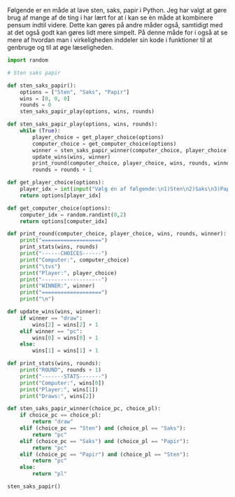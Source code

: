 Følgende er en måde at lave sten, saks, papir i Python. Jeg har valgt at gøre brug af mange af de ting i har lært for at i kan se èn måde at kombinere pensum indtil videre. Dette kan gøres på andre måder også, samtidigt med at det også godt kan gøres lidt mere simpelt. På denne måde for i også at se mere af hvordan man i virkeligheden inddeler sin kode i funktioner til at genbruge og til at øge læseligheden.
```Python
import random

# Sten saks papir

def sten_saks_papir():
    options = ["Sten", "Saks", "Papir"]
    wins = [0, 0, 0]
    rounds = 0
    sten_saks_papir_play(options, wins, rounds)

def sten_saks_papir_play(options, wins, rounds):
    while (True):
        player_choice = get_player_choice(options)
        computer_choice = get_computer_choice(options)
        winner = sten_saks_papir_winner(computer_choice, player_choice)
        update_wins(wins, winner)
        print_round(computer_choice, player_choice, wins, rounds, winner)
        rounds = rounds + 1

def get_player_choice(options):
    player_idx = int(input("Vælg én af følgende:\n1)Sten\n2)Saks\n3)Papir\n")) - 1
    return options[player_idx]

def get_computer_choice(options):
    computer_idx = random.randint(0,2)
    return options[computer_idx]

def print_round(computer_choice, player_choice, wins, rounds, winner):
    print("===================")
    print_stats(wins, rounds)
    print("------CHOICES------")
    print("Computer:", computer_choice)
    print("\tvs")
    print("Player:", player_choice)
    print("-------------------")
    print("WINNER:", winner)
    print("===================")
    print("\n")

def update_wins(wins, winner):
    if winner == "draw":
        wins[2] = wins[2] + 1
    elif winner == "pc":
        wins[0] = wins[0] + 1
    else:
        wins[1] = wins[1] + 1

def print_stats(wins, rounds):
    print("ROUND", rounds + 1)
    print("-------STATS-------")
    print("Computer:", wins[0])
    print("Player:", wins[1])
    print("Draws:", wins[2])

def sten_saks_papir_winner(choice_pc, choice_pl):
    if choice_pc == choice_pl:
        return "draw"
    elif (choice_pc == "Sten") and (choice_pl == "Saks"):
        return "pc"
    elif (choice_pc == "Saks") and (choice_pl == "Papir"):
        return "pc"
    elif (choice_pc == "Papir") and (choice_pl == "Sten"):
        return "pc"
    else:
        return "pl"

sten_saks_papir()
```
